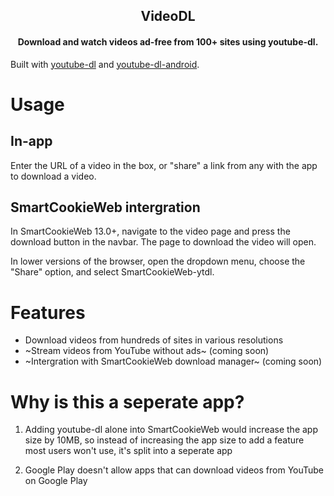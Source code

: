 <h2 align="center"><b>VideoDL</b></h2>

<h4 align="center">Download and watch videos ad-free from 100+ sites using youtube-dl.</h4>

Built with [youtube-dl](https://https://github.com/ytdl-org/youtube-dl) and [youtube-dl-android](https://github.com/yausername/youtubedl-android).

# Usage

## In-app
Enter the URL of a video in the box, or "share" a link from any with the app to download a video.

## SmartCookieWeb intergration
In SmartCookieWeb 13.0+, navigate to the video page and press the download button in the navbar. The page to download the video will open.

In lower versions of the browser, open the dropdown menu, choose the "Share" option, and select SmartCookieWeb-ytdl.

# Features

- Download videos from hundreds of sites in various resolutions
- ~Stream videos from YouTube without ads~ (coming soon)
- ~Intergration with SmartCookieWeb download manager~ (coming soon)

# Why is this a seperate app?

1) Adding youtube-dl alone into SmartCookieWeb would increase the app size by 10MB, so instead of increasing the app size to add a feature most users won't use, it's split into a seperate app

2) Google Play doesn't allow apps that can download videos from YouTube on Google Play
